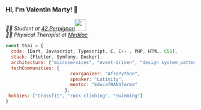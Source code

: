 ### Hi, I'm Valentin Marty! 👋

<p><em>👨‍🎓 Student at <a href="https://42perpignan.fr/">42 Perpignan</a><img src="https://media.giphy.com/media/WUlplcMpOCEmTGBtBW/giphy.gif" width="30"> </br>👨‍⚕️ Physical Therapist at <a href="#">Medilac</a>
</em></p>

```javascript
const thai = {
  code: [Dart, Javascript, Typescript, C, C++ , PHP, HTML, CSS],
  stack: [Flutter, Symfony, Docker],
  architecture: ["microservices", "event-driven", "design system pattern"],
  techCommunities: {
                        coorganizer: "AfroPython",
                        speaker: "Latinity",
                        mentor: "EducaTRANSforma"
                      },
 hobbies: ["Crossfit", "rock climbing", "swimming"]
}
```